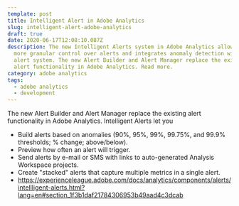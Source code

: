 ```yaml
---
template: post
title: Intelligent Alert in Adobe Analytics
slug: intelligent-alert-adobe-analytics
draft: true
date: 2020-06-17T12:08:10.087Z
description: The new Intelligent Alerts system in Adobe Analytics allows for
  more granular control over alerts and integrates anomaly detection with the
  alert system. The new Alert Builder and Alert Manager replace the existing
  alert functionality in Adobe Analytics. Read more.
category: adobe analytics
tags:
  - adobe analytics
  - development
---
```

The new Alert Builder and Alert Manager replace the existing alert functionality in Adobe Analytics. Intelligent Alerts let you

* Build alerts based on anomalies (90%, 95%, 99%, 99.75%, and 99.9% thresholds; % change; above/below).
* Preview how often an alert will trigger.
* Send alerts by e-mail or SMS with links to auto-generated Analysis Workspace projects.
* Create "stacked" alerts that capture multiple metrics in a single alert.
* <https://experienceleague.adobe.com/docs/analytics/components/alerts/intellligent-alerts.html?lang=en#section_1f3b1daf21784306953b49aad4c3dcab>